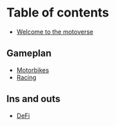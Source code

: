 # Table of contents

* [Welcome to the motoverse](README.md)

## Gameplan

* [Motorbikes](guides/advanced-permissions.md)
* [Racing](gameplan/racing.md)

## Ins and outs

* [DeFi](ins-and-outs/defi.md)
